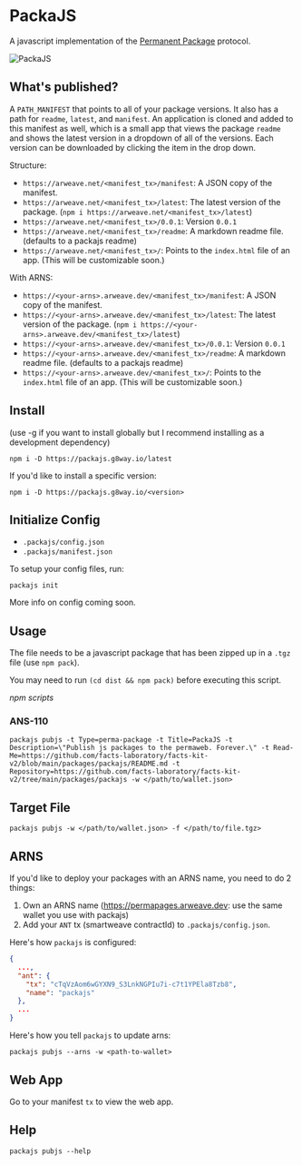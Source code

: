 # PackaJS

A javascript implementation of the [Permanent Package](https://specs.arweave.dev/?tx=kpBbb2yW-dtyVcd3TDgCfNWWZMBfgbSTfVLsydlVpdo) protocol.

![PackaJS](https://g8way.io/jkPpggGUW-ofqKKYzG4Al8luFwNURoqXkpLFjqmiS58)

## What's published?

A `PATH_MANIFEST` that points to all of your package versions.  It also has a path for `readme`, `latest`, and `manifest`.  An application is cloned and added to this manifest as well, which is a small app that views the package `readme` and shows the latest version in a dropdown of all of the versions.  Each version can be downloaded by clicking the item in the drop down.

Structure:

- `https://arweave.net/<manifest_tx>/manifest`: A JSON copy of the manifest.
- `https://arweave.net/<manifest_tx>/latest`: The latest version of the package. (`npm i https://arweave.net/<manifest_tx>/latest`)
- `https://arweave.net/<manifest_tx>/0.0.1`: Version `0.0.1`
- `https://arweave.net/<manifest_tx>/readme`: A markdown readme file. (defaults to a packajs readme)
- `https://arweave.net/<manifest_tx>/`: Points to the `index.html` file of an app. (This will be customizable soon.)

With ARNS:

- `https://<your-arns>.arweave.dev/<manifest_tx>/manifest`: A JSON copy of the manifest.
- `https://<your-arns>.arweave.dev/<manifest_tx>/latest`: The latest version of the package. (`npm i https://<your-arns>.arweave.dev/<manifest_tx>/latest`)
- `https://<your-arns>.arweave.dev/<manifest_tx>/0.0.1`: Version `0.0.1`
- `https://<your-arns>.arweave.dev/<manifest_tx>/readme`: A markdown readme file. (defaults to a packajs readme)
- `https://<your-arns>.arweave.dev/<manifest_tx>/`: Points to the `index.html` file of an app. (This will be customizable soon.)

## Install

(use -g if you want to install globally but I recommend installing as a development dependency)

`npm i -D https://packajs.g8way.io/latest`

If you'd like to install a specific version:

`npm i -D https://packajs.g8way.io/<version>`

## Initialize Config

- `.packajs/config.json`
- `.packajs/manifest.json`

To setup your config files, run:

`packajs init`

More info on config coming soon.

## Usage

The file needs to be a javascript package that has been zipped up in a `.tgz` file (use `npm pack`).

You may need to run `(cd dist && npm pack)` before executing this script.  


_npm scripts_

### ANS-110

`packajs pubjs -t Type=perma-package -t Title=PackaJS -t Description=\"Publish js packages to the permaweb. Forever.\" -t Read-Me=https://github.com/facts-laboratory/facts-kit-v2/blob/main/packages/packajs/README.md -t Repository=https://github.com/facts-laboratory/facts-kit-v2/tree/main/packages/packajs -w </path/to/wallet.json>`

## Target File

`packajs pubjs -w </path/to/wallet.json> -f </path/to/file.tgz>`

## ARNS

If you'd like to deploy your packages with an ARNS name, you need to do 2 things:

1. Own an ARNS name (https://permapages.arweave.dev: use the same wallet you use with packajs)
2. Add your `ANT` tx (smartweave contractId) to `.packajs/config.json`.

Here's how `packajs` is configured:

```json
{
  ...,
  "ant": {
    "tx": "cTqVzAom6wGYXN9_S3LnkNGPIu7i-c7t1YPEla8Tzb8",
    "name": "packajs"
  },
  ...
}
```

Here's how you tell `packajs` to update arns:

`packajs pubjs --arns -w <path-to-wallet>`

## Web App

Go to your manifest `tx` to view the web app.
## Help

`packajs pubjs --help`
